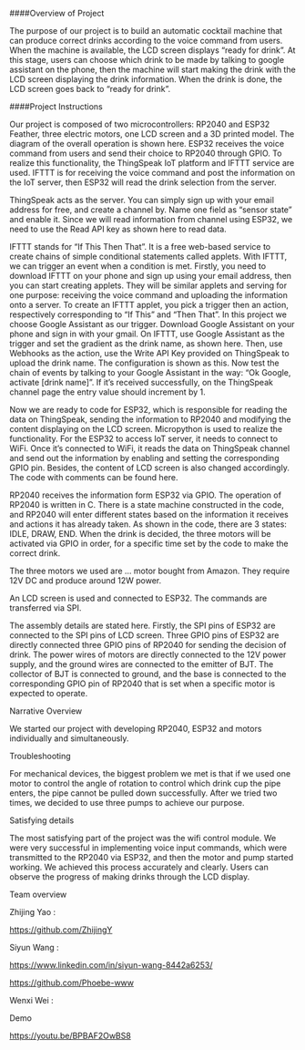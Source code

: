 ####Overview of Project

The purpose of our project is to build an automatic cocktail machine that can produce correct drinks according to the voice command from users. When the machine is available, the LCD screen displays “ready for drink”. At this stage, users can choose which drink to be made by talking to google assistant on the phone, then the machine will start making the drink with the LCD screen displaying the drink information. When the drink is done, the LCD screen goes back to “ready for drink”.

####Project Instructions 

Our project is composed of two microcontrollers: RP2040 and ESP32 Feather, three electric motors, one LCD screen and a 3D printed model. The diagram of the overall operation is shown here. ESP32 receives the voice command from users and send their choice to RP2040 through GPIO. To realize this functionality, the ThingSpeak IoT platform and IFTTT service are used. IFTTT is for receiving the voice command and post the information on the IoT server, then ESP32 will read the drink selection from the server.

ThingSpeak acts as the server. You can simply sign up with your email address for free, and create a channel by. Name one field as “sensor state” and enable it. Since we will read information from channel using ESP32, we need to use the Read API key as shown here to read data.

IFTTT stands for “If This Then That”. It is a free web-based service to create chains of simple conditional statements called applets. With IFTTT, we can trigger an event when a condition is met. Firstly, you need to download IFTTT on your phone and sign up using your email address, then you can start creating applets. They will be similar applets and serving for one purpose: receiving the voice command and uploading the information onto a server. To create an IFTTT applet, you pick a trigger then an action, respectively corresponding to “If This” and “Then That”. In this project we choose Google Assistant as our trigger. Download Google Assistant on your phone and sign in with your gmail. On IFTTT, use Google Assistant as the trigger and set the gradient as the drink name, as shown here. Then, use Webhooks as the action, use the Write API Key provided on ThingSpeak to upload the drink name. The configuration is shown as this. Now test the chain of events by talking to your Google Assistant in the way: “Ok Google, activate [drink name]”. If it’s received successfully, on the ThingSpeak channel page the entry value should increment by 1.

Now we are ready to code for ESP32, which is responsible for reading the data on ThingSpeak, sending the information to RP2040 and modifying the content displaying on the LCD screen. Micropython is used to realize the functionality. For the ESP32 to access IoT server, it needs to connect to WiFi. Once it’s connected to WiFi, it reads the data on ThingSpeak channel and send out the information by enabling and setting the corresponding GPIO pin. Besides, the content of LCD screen is also changed accordingly. The code with comments can be found here.

RP2040 receives the information form ESP32 via GPIO. The operation of RP2040 is written in C. There is a state machine constructed in the code, and RP2040 will enter different states based on the information it receives and actions it has already taken. As shown in the code, there are 3 states: IDLE, DRAW, END. When the drink is decided, the three motors will be activated via GPIO in order, for a specific time set by the code to make the correct drink.

The three motors we used are … motor bought from Amazon. They require 12V DC and produce around 12W power. 

An LCD screen is used and connected to ESP32. The commands are transferred via SPI.

The assembly details are stated here. Firstly, the SPI pins of ESP32 are connected to the SPI pins of LCD screen. Three GPIO pins of ESP32 are directly connected three GPIO pins of RP2040 for sending the decision of drink. The power wires of motors are directly connected to the 12V power supply, and the ground wires are connected to the emitter of BJT. The collector of BJT is connected to ground, and the base is connected to the corresponding GPIO pin of RP2040 that is set when a specific motor is expected to operate. 

Narrative Overview

We started our project with developing RP2040, ESP32 and motors individually and simultaneously. 

Troubleshooting

For mechanical devices, the biggest problem we met is that if we used one motor to control the angle of rotation to control which drink cup the pipe enters, the pipe cannot be pulled down successfully. After we tried two times, we decided to use three pumps to achieve our purpose.

Satisfying details

The most satisfying part of the project was the wifi control module. We were very successful in implementing voice input commands, which were transmitted to the RP2040 via ESP32, and then the motor and pump started working. We achieved this process accurately and clearly. Users can observe the progress of making drinks through the LCD display.

Team overview

Zhijing Yao :

https://github.com/ZhijingY

Siyun Wang :

https://www.linkedin.com/in/siyun-wang-8442a6253/

https://github.com/Phoebe-www

Wenxi Wei : 

Demo

https://youtu.be/BPBAF2OwBS8
